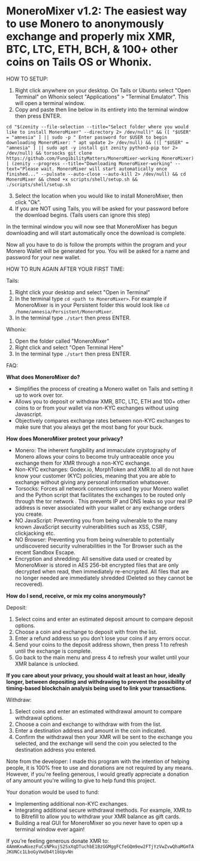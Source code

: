 # MoneroMixer v1.2: The easiest way to use Monero to anonymously exchange and properly mix XMR, BTC, LTC, ETH, BCH, & 100+ other coins on Tails OS or Whonix.

HOW TO SETUP: 
1. Right click anywhere on your desktop. On Tails or Ubuntu select "Open Terminal" on Whonix select "Applications" > "Terminal Emulator". This will open a terminal window. 
2. Copy and paste then line below in its entirety into the terminal window then press ENTER.

`cd "$(zenity --file-selection --title="Select folder where you would like to install MoneroMixer" --directory 2> /dev/null)" && ([ "$USER" = "amnesia" ] || sudo -p " Enter password for $USER to begin downloading MoneroMixer: " apt update 2> /dev/null) && (([ "$USER" = "amnesia" ] || sudo apt -y install git zenity python3-pip tor 2> /dev/null) && torsocks git clone https://github.com/FungibilityMatters/MoneroMixer-working MoneroMixer) | (zenity --progress --title="Downloading MoneroMixer-working" --text="Please wait. MoneroMixer will start automatically once finished..." --pulsate --auto-close --auto-kill 2> /dev/null) && cd MoneroMixer && chmod +x scripts/shell/setup.sh && ./scripts/shell/setup.sh`

3. Select the location when you would like to install MoneroMixer, then click "Ok".
4. If you are NOT using Tails, you will be asked for your password before the download begins. (Tails users can ignore this step)

In the terminal window you will now see that MoneroMixer has begun downloading and will start automatically once the download is complete. 

Now all you have to do is follow the prompts within the program and your Monero Wallet will be generated for you. You will be asked for a name and password for your new wallet. 

HOW TO RUN AGAIN AFTER YOUR FIRST TIME:

Tails:
1. Right click your desktop and select "Open in Terminal"
2. In the terminal type `cd <path to MoneroMixer>`. For example if MoneroMixer is in your Persistent folder this would look like `cd /home/amnesia/Persistent/MoneroMixer`.
3. In the terminal type `./start` then press ENTER.

Whonix:
1. Open the folder called "MoneroMixer" 
2. Right click and select "Open Terminal Here"
3. In the terminal type `./start` then press ENTER.
    

FAQ:

**What does MoneroMixer do?**
- Simplifies the process of creating a Monero wallet on Tails and setting it up to work over tor.
- Allows you to deposit or withdraw XMR, BTC, LTC, ETH and 100+ other coins to or from your wallet via non-KYC exchanges without using Javascript.  
- Objectively compares exchange rates between non-KYC exchanges to make sure that you always get the most bang for your buck. 

**How does MoneroMixer protect your privacy?**
- Monero: The inherent fungibility and immaculate cryptography of Monero allows your coins to become truly untraceable once you exchange them for XMR through a non-KYC exchange. 
- Non-KYC exchanges: Godex.io, MorphToken and XMR.to all do not have know your customer (KYC) policies, meaning that you are able to exchange without giving any personal information whatsoever. 
- Torsocks: Forces all network connections used by your Monero wallet and the Python script that facilitates the exchanges to be routed only through the tor network . This prevents IP and DNS leaks so your real IP address is never associated with your wallet or any exchange orders you create.  
- NO JavaScript: Preventing you from being vulnerable to the many known JavaScript security vulnerabilities such as XSS, CSRF, clickjacking etc.
- NO Browser: Preventing you from being vulnerable to potentially undiscovered security vulnerabilities in the Tor Browser such as the recent Sandbox Escape. 
- Encryption and shredding: All sensitive data used or created by MoneroMixer is stored in AES 256-bit encrypted files that are only decrypted when read, then immediately re-encrypted. All files that are no longer needed are immediately shredded (Deleted so they cannot be recovered).     

**How do I send, receive, or mix my coins anonymously?**

Deposit: 
1. Select coins and enter an estimated deposit amount to compare deposit options.  
2. Choose a coin and exchange to deposit with from the list.
3. Enter a refund address so you don’t lose your coins if any errors occur. 
4. Send your coins to the deposit address shown, then press 1 to refresh until the exchange is complete. 
5. Go back to the main menu and press 4 to refresh your wallet until your XMR balance is unlocked.

**If you care about your privacy, you should wait at least an hour, ideally longer, between depositing and withdrawing to prevent the possibility of timing-based blockchain analysis being used to link your transactions.**

Withdraw:
1. Select coins and enter an estimated withdrawal amount to compare withdrawal options.
2. Choose a coin and exchange to withdraw with from the list.
3. Enter a destination address and amount in the coin indicated.
4. Confirm the withdrawal then your XMR will be sent to the exchange you selected, and the exchange will send the coin you selected to the destination address you entered. 


Note from the developer:
I made this program with the intention of helping people, it is 100% free to use
and donations are not required by any means. However, if you're feeling generous, 
I would greatly appreciate a donation of any amount you're willing to give to help fund this project. 

Your donation would be used to fund: 
- Implementing additional non-KYC exchanges.
- Integrating additional secure withdrawal methods.  For example, XMR.to to Bitrefill to allow you to withdraw your XMR balance as gift cards.
- Building a real GUI for MoneroMixer so you never have to open up a terminal window ever again!

If you’re feeling generous donate XMR to: `4AmmKxwNxezFuCsNPkujS2SxXqDTuchbE1BzGGMggFCfeGQm9ew2FTjYzVwZvwQhaMGmTAJKUNCc1LboGyVwUb4t1bUpvNn`
